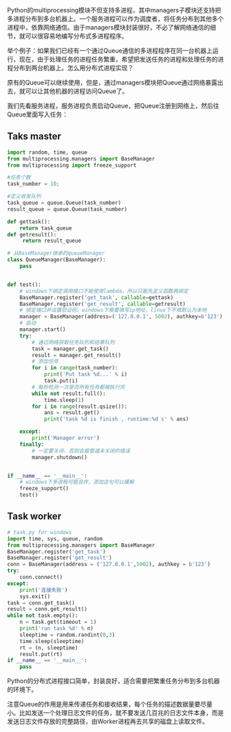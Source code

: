 Python的multiprocessing模块不但支持多进程，其中managers子模块还支持把多进程分布到多台机器上。一个服务进程可以作为调度者，将任务分布到其他多个进程中，依靠网络通信。由于managers模块封装很好，不必了解网络通信的细节，就可以很容易地编写分布式多进程程序。

举个例子：如果我们已经有一个通过Queue通信的多进程程序在同一台机器上运行，现在，由于处理任务的进程任务繁重，希望把发送任务的进程和处理任务的进程分布到两台机器上。怎么用分布式进程实现？

原有的Queue可以继续使用，但是，通过managers模块把Queue通过网络暴露出去，就可以让其他机器的进程访问Queue了。

我们先看服务进程，服务进程负责启动Queue，把Queue注册到网络上，然后往Queue里面写入任务：
## Taks master
```PYTHON
import random, time, queue
from multiprocessing.managers import BaseManager
from multiprocessing import freeze_support

#任务个数
task_number = 10;

#定义收发队列
task_queue = queue.Queue(task_number)
result_queue = queue.Queue(task_number)

def gettask():
    return task_queue
def getresult():
     return result_queue

# 从BaseManager继承的queueManager
class QueueManager(BaseManager):
    pass


def test():
    # windows下绑定调用接口不能使用lambda，所以只能先定义函数再绑定
    BaseManager.register('get_task', callable=gettask)
    BaseManager.register('get_result', callable=getresult)
    # 绑定端口并设置验证码，windows下需要填写ip地址，linux下不填默认为本地
    manager = BaseManager(address=('127.0.0.1', 5002), authkey=b'123')
    # 启动
    manager.start()
    try:
        # 通过网络获取任务队列和结果队列
        task = manager.get_task()
        result = manager.get_result()
        # 添加任务
        for i in range(task_number):
            print('Put task %d...' % i)
            task.put(i)
        # 每秒检测一次是否所有任务都被执行完
        while not result.full():
            time.sleep(1)
        for i in range(result.qsize()):
            ans = result.get()
            print('task %d is finish , runtime:%d s' % ans)

    except:
        print('Manager error')
    finally:
        # 一定要关闭，否则会报管道未关闭的错误
        manager.shutdown()


if __name__ == '__main__':
    # windows下多进程可能会炸，添加这句可以缓解
    freeze_support()
    test()
```
## Task worker
```PYTHON
# task.py for windows
import time, sys, queue, random
from multiprocessing.managers import BaseManager
BaseManager.register('get_task')
BaseManager.register('get_result')
conn = BaseManager(address = ('127.0.0.1',5002), authkey = b'123')
try:
    conn.connect()
except:
    print('连接失败')
    sys.exit()
task = conn.get_task()
result = conn.get_result()
while not task.empty():
    n = task.get(timeout = 1)
    print('run task %d' % n)
    sleeptime = random.randint(0,3)
    time.sleep(sleeptime)
    rt = (n, sleeptime)
    result.put(rt)
if __name__ == '__main__':
    pass
```
Python的分布式进程接口简单，封装良好，适合需要把繁重任务分布到多台机器的环境下。

注意Queue的作用是用来传递任务和接收结果，每个任务的描述数据量要尽量小。比如发送一个处理日志文件的任务，就不要发送几百兆的日志文件本身，而是发送日志文件存放的完整路径，由Worker进程再去共享的磁盘上读取文件。